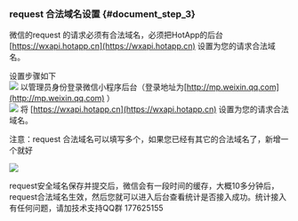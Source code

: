 ### request 合法域名设置 {#document_step_3}

微信的request 的请求必须有合法域名，必须把HotApp的后台 [https://wxapi.hotapp.cn](https://wxapi.hotapp.cn) 设置为您的请求合法域名。

设置步骤如下  
![](https://weixin.hotapp.cn/img/step_4_1.png) 以管理员身份登录微信小程序后台（登录地址为[http://mp.weixin.qq.com](http://mp.weixin.qq.com) ）  
![](https://weixin.hotapp.cn/img/step_4_2.png) 将 [https://wxapi.hotapp.cn](https://wxapi.hotapp.cn) 设置为您的请求合法域名。

注意：request 合法域名可以填写多个，如果您已经有其它的合法域名了，新增一个就好

![](https://weixin.hotapp.cn/img/2016111406.png)

request安全域名保存并提交后，微信会有一段时间的缓存，大概10多分钟后，request合法域名生效，然后您就可以进入后台查看统计是否接入成功。统计接入有任何问题，请加技术支持QQ群 177625155

